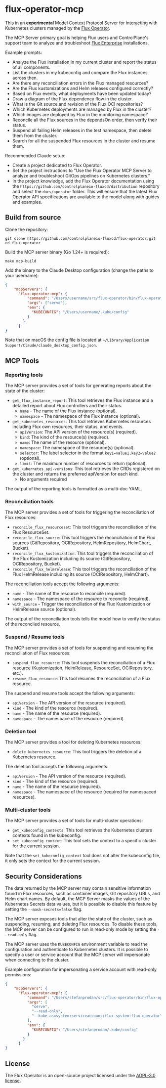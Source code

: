 # flux-operator-mcp

This in an **experimental** Model Context Protocol Server for interacting with
Kubernetes clusters managed by the [Flux Operator](https://fluxcd.control-plane.io/operator/).

The MCP Server primary goal is helping Flux users and ControlPlane's support team to analyze and
troubleshoot [Flux Enterprise](https://fluxcd.control-plane.io/distribution/) installations.

Example prompts:

- Analyze the Flux installation in my current cluster and report the status of all components.
- List the clusters in my kubeconfig and compare the Flux instances across then.
- Are there any reconciliation errors in the Flux managed resources?
- Are the Flux kustomizations and Helm releases configured correctly?
- Based on Flux events, what deployments have been updated today?
- Draw a diagram of the Flux dependency flow in the cluster.
- What is the Git source and revision of the Flux OCI repositories?
- Which Kubernetes deployments are managed by Flux in the cluster?
- Which images are deployed by Flux in the monitoring namespace?
- Reconcile all the Flux sources in the dependsOn order, then verify their status.
- Suspend all failing Helm releases in the test namespace, then delete them from the cluster.
- Search for all the suspended Flux resources in the cluster and resume them.

Recommended Claude setup:

- Create a project dedicated to Flux Operator.
- Set the project instructions to "Use the Flux Operator MCP Server
  to analyze and troubleshoot GitOps pipelines on Kubernetes clusters."
- In the project knowledge, add the Flux Operator documentation using the
  `https://github.com/controlplaneio-fluxcd/distribution` repository
  and select the `docs/operator` folder. This will ensure that the latest
  Flux Operator API specifications are available to the model along with guides and examples.

## Build from source

Clone the repository:

```shell
git clone https://github.com/controlplaneio-fluxcd/flux-operator.git
cd flux-operator
```

Build the MCP server binary (Go 1.24+ is required):

```shell
make mcp-build
```

Add the binary to the Claude Desktop configuration (change the paths to your username):

```json
{
    "mcpServers": {
      "flux-operator-mcp": {
          "command": "/Users/username/src/flux-operator/bin/flux-operator-mcp",
          "args": ["serve"],
          "env": {
            "KUBECONFIG": "/Users/username/.kube/config"
          }
        }
      }
}
```

Note that on macOS the config file is located at `~/Library/Application Support/Claude/claude_desktop_config.json`.

## MCP Tools

### Reporting tools

The MCP server provides a set of tools for generating reports about the state of the cluster:

- `get_flux_instance_report`: This tool retrieves the Flux instance and a detailed report about Flux controllers and their status.
  - `name` - The name of the Flux instance (optional).
  - `namespace` - The namespace of the Flux instance (optional).
- `get_kubernetes_resources`: This tool retrieves Kubernetes resources including Flux own resources, their status, and events.
  - `apiVersion`: The API version of the resource(s) (required).
  - `kind`: The kind of the resource(s) (required).
  - `name`: The name of the resource (optional).
  - `namespace`: The namespace of the resource(s) (optional).
  - `selector`: The label selector in the format `key1=value1,key2=value2` (optional).
  - `limit`: The maximum number of resources to return (optional).
- `get_kubernetes_api-versions`: This tool retrieves the CRDs registered on the cluster and returns the preferred apiVersion for each kind.
  - No arguments required

The output of the reporting tools is formatted as a multi-doc YAML.

### Reconciliation tools

The MCP server provides a set of tools for triggering the reconciliation of Flux resources:

- `reconcile_flux_resourceset`: This tool triggers the reconciliation of the Flux ResourceSet.
- `reconcile_flux_source`: This tool triggers the reconciliation of the Flux sources (GitRepository, OCIRepository, HelmRepository, HelmChart, Bucket).
- `reconcile_flux_kustomization`: This tool triggers the reconciliation of the Flux Kustomization including its source (GitRepository, OCIRepository, Bucket).
- `reconcile_flux_helmrelease`: This tool triggers the reconciliation of the Flux HelmRelease including its source (OCIRepository, HelmChart).

The reconciliation tools accept the following arguments:

- `name` - The name of the resource to reconcile (required).
- `namespace` - The namespace of the resource to reconcile (required).
- `with_source` - Trigger the reconciliation of the Flux Kustomization or HelmRelease source (optional).

The output of the reconciliation tools tells the model how to verify the status of the reconciled resource.

### Suspend / Resume tools

The MCP server provides a set of tools for suspending and resuming the reconciliation of Flux resources:

- `suspend_flux_resource`: This tool suspends the reconciliation of a Flux resource (Kustomization, HelmRelease, ResourceSet, OCIRepository, etc.).
- `resume_flux_resource`: This tool resumes the reconciliation of a Flux resource.

The suspend and resume tools accept the following arguments:

- `apiVersion` - The API version of the resource (required).
- `kind` - The kind of the resource (required).
- `name` - The name of the resource (required).
- `namespace` - The namespace of the resource (required).

### Deletion tool

The MCP server provides a tool for deleting Kubernetes resources:

- `delete_kubernetes_resource`: This tool triggers the deletion of a Kubernetes resource.

The deletion tool accepts the following arguments:

- `apiVersion` - The API version of the resource (required).
- `kind` - The kind of the resource (required).
- `name` - The name of the resource (required).
- `namespace` - The namespace of the resource (required for namespaced resources).

### Multi-cluster tools

The MCP server provides a set of tools for multi-cluster operations:

- `get_kubeconfig_contexts`: This tool retrieves the Kubernetes clusters contexts found in the kubeconfig.
- `set_kubeconfig_context`: This tool sets the context to a specific cluster for the current session.

Note that the `set_kubeconfig_context` tool does not alter the kubeconfig file,
it only sets the context for the current session.

## Security Considerations

The data returned by the MCP server may contain sensitive information found in Flux resources,
such as container images, Git repository URLs, and Helm chart names.
By default, the MCP Server masks the values of the Kubernetes Secrets data values,
but it is possible to disable this feature by setting the `--mask-secrets=false` flag.

The MCP server exposes tools that alter the state of the cluster, such as suspending,
resuming, and deleting Flux resources. To disable these tools, the MCP server can be
configured to run in read-only mode by setting the `--read-only` flag.

The MCP server uses the `KUBECONFIG` environment variable to read the configuration and
authenticate to Kubernetes clusters. It is possible to specify a user or service account
that the MCP server will impersonate when connecting to the cluster.

Example configuration for impersonating a service account with read-only permissions:

```json
{
    "mcpServers": {
      "flux-operator-mcp": {
          "command": "/Users/stefanprodan/src/flux-operator/bin/flux-operator-mcp",
          "args": [
            "serve",
            "--read-only",
            "--kube-as=system:serviceaccount:flux-system:flux-operator"
          ],
          "env": {
            "KUBECONFIG": "/Users/stefanprodan/.kube/config"
          }
        }
      }
}
```

## License

The Flux Operator is an open-source project licensed under the
[AGPL-3.0 license](https://github.com/controlplaneio-fluxcd/flux-operator/blob/main/LICENSE).
